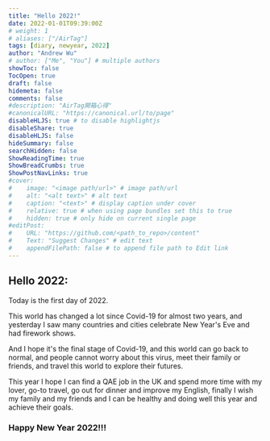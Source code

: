 ```yaml
---
title: "Hello 2022!"
date: 2022-01-01T09:39:00Z
# weight: 1
# aliases: ["/AirTag"]
tags: [diary, newyear, 2022]
author: "Andrew Wu"
# author: ["Me", "You"] # multiple authors
showToc: false
TocOpen: true
draft: false
hidemeta: false
comments: false
#description: "AirTag開箱心得"
#canonicalURL: "https://canonical.url/to/page"
disableHLJS: true # to disable highlightjs
disableShare: true
disableHLJS: false
hideSummary: false
searchHidden: false
ShowReadingTime: true
ShowBreadCrumbs: true
ShowPostNavLinks: true
#cover:
#    image: "<image path/url>" # image path/url
#    alt: "<alt text>" # alt text
#    caption: "<text>" # display caption under cover
#    relative: true # when using page bundles set this to true
#    hidden: true # only hide on current single page
#editPost:
#    URL: "https://github.com/<path_to_repo>/content"
#    Text: "Suggest Changes" # edit text
#    appendFilePath: false # to append file path to Edit link
---
```

## Hello 2022:

Today is the first day of 2022.

This world has changed a lot since Covid-19 for almost two years, and yesterday I saw many countries and cities celebrate New Year's Eve and had firework shows.

And I hope it's the final stage of Covid-19, and this world can go back to normal, and people cannot worry about this virus, meet their family or friends, and travel this world to explore their futures.

This year I hope I can find a QAE job in the UK and spend more time with my lover, go-to travel, go out for dinner and improve my English, finally I wish my family and my friends and I can be healthy and doing well this year and achieve their goals.

### Happy New Year 2022!!!